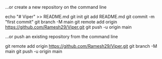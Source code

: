 …or create a new repository on the command line

echo "# Viper" >> README.md
git init
git add README.md
git commit -m "first commit"
git branch -M main
git remote add origin https://github.com/Ramesh29/Viper.git
git push -u origin main

…or push an existing repository from the command line

git remote add origin https://github.com/Ramesh29/Viper.git
git branch -M main
git push -u origin main
